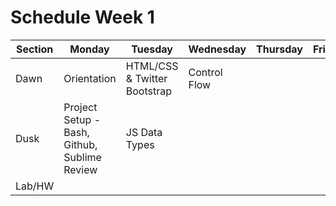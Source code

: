# Schedule Week 1

| Section | Monday                            | Tuesday | Wednesday | Thursday  | Friday  |  
| ------  | ------                            | ------- | --------  | --------- | ------- |  
| Dawn    | Orientation                       | HTML/CSS & Twitter Bootstrap        |  Control Flow         |           |         |  
| Dusk    | Project Setup - Bash, Github, Sublime Review   | JS Data Types        |           |           |         |  
| Lab/HW  |                                   |         |           |           |         |